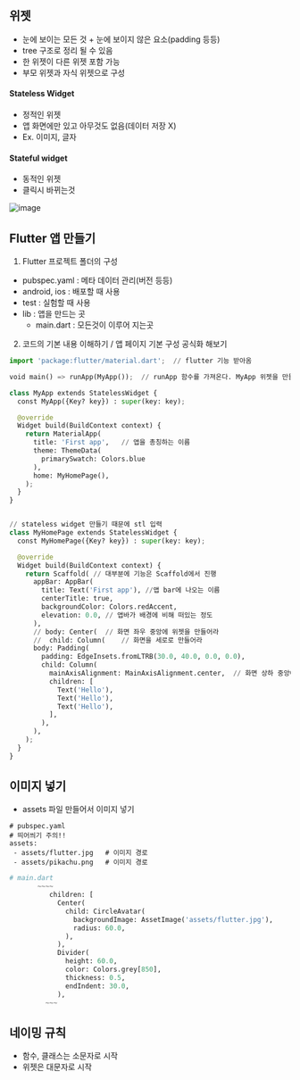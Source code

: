 ## 위젯
* 눈에 보이는 모든 것 + 눈에 보이지 않은 요소(padding 등등)
* tree 구조로 정리 될 수 있음
* 한 위젯이 다른 위젯 포함 가능
* 부모 위젯과 자식 위젯으로 구성


#### Stateless Widget
* 정적인 위젯
* 앱 화면에만 있고 아무것도 없음(데이터 저장 X) 
* Ex. 이미지, 글자

#### Stateful widget
* 동적인 위젯
* 클릭시 바뀌는것

![image](https://user-images.githubusercontent.com/63588046/183101912-9abe6b6c-c01a-4d7e-a5d2-9721f364b160.png)


## Flutter 앱 만들기
1. Flutter 프로젝트 폴더의 구성
  * pubspec.yaml : 메타 데이터 관리(버전 등등)
  * android, ios : 배포할 때 사용
  * test : 실험할 때 사용
  * lib : 앱을 만드는 곳
    * main.dart : 모든것이 이루어 지는곳

2. 코드의 기본 내용 이해하기 / 앱 페이지 기본 구성 공식화 해보기

```python
import 'package:flutter/material.dart';  // flutter 기능 받아옴

void main() => runApp(MyApp());  // runApp 함수를 가져온다. MyApp 위젯을 만들어서 사용한다.

class MyApp extends StatelessWidget {
  const MyApp({Key? key}) : super(key: key);

  @override
  Widget build(BuildContext context) {
    return MaterialApp(
      title: 'First app',   // 앱을 총칭하는 이름
      theme: ThemeData(
        primarySwatch: Colors.blue
      ),
      home: MyHomePage(),
    );
  }
}


// stateless widget 만들기 때문에 stl 입력
class MyHomePage extends StatelessWidget {
  const MyHomePage({Key? key}) : super(key: key);

  @override
  Widget build(BuildContext context) {
    return Scaffold( // 대부분에 기능은 Scaffold에서 진행
      appBar: AppBar(
        title: Text('First app'), //앱 bar에 나오는 이름
        centerTitle: true,
        backgroundColor: Colors.redAccent,
        elevation: 0.0, // 앱바가 배경에 비해 떠있는 정도
      ),
      // body: Center(  // 화면 좌우 중앙에 위젯을 만들어라
      //  child: Column(    // 화면을 세로로 만들어라
      body: Padding(
        padding: EdgeInsets.fromLTRB(30.0, 40.0, 0.0, 0.0),
        child: Column(
          mainAxisAlignment: MainAxisAlignment.center,  // 화면 상하 중앙에 띄움
          children: [
            Text('Hello'),
            Text('Hello'),
            Text('Hello'),
          ],
        ),
      ),
    );
  }
}

```

## 이미지 넣기
* assets 파일 만들어서 이미지 넣기
```
# pubspec.yaml
# 띄어씌기 주의!!
assets:
 - assets/flutter.jpg   # 이미지 경로
 - assets/pikachu.png   # 이미지 경로
```
```python
# main.dart
       ~~~~
          children: [
            Center(
              child: CircleAvatar(
                backgroundImage: AssetImage('assets/flutter.jpg'),
                radius: 60.0,
              ),
            ),
            Divider(
              height: 60.0,
              color: Colors.grey[850],
              thickness: 0.5,
              endIndent: 30.0,
            ),
         ~~~
```

## 네이밍 규칙
* 함수, 클래스는 소문자로 시작
* 위젯은 대문자로 시작
